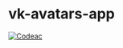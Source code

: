 # vk-avatars-app

[![Codeac](https://static.codeac.io/badges/2-46860139.svg "Codeac.io")](https://app.codeac.io/github/Grebenschikov/vk-avatars-app)
